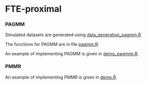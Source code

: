 # FTE-proximal

### PAGMM
Simulated datasets are generated using [data_generation_pagmm.R](data_generation_pagmm.R)

The functions for PAGMM are in file [pagmm.R](pagmm.R).

An example of implementing PAGMM is given in [demo_pagmmr.R](demo_pagmmr.R).


### PMMR
An example of implementing PMMR is given in [demo.R](PMMR/demo.R).

